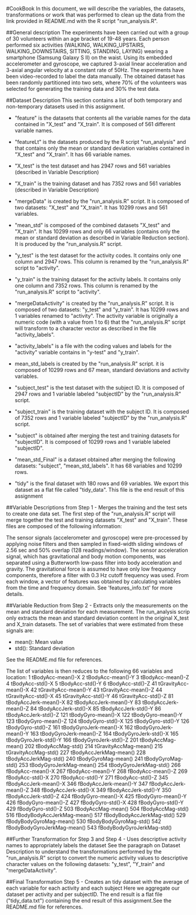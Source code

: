 #CookBook
In this document, we will describe the variables, the datasets, transformations or work that was performed to clean up the data from the link provided in README.md with the R script "run_analysis.R".

##General description
The experiments have been carried out with a group of 30 volunteers within an age bracket of 19-48 years. Each person performed six activities (WALKING, WALKING_UPSTAIRS, WALKING_DOWNSTAIRS, SITTING, STANDING, LAYING) wearing a smartphone (Samsung Galaxy S II) on the waist. Using its embedded accelerometer and gyroscope, we captured 3-axial linear acceleration and 3-axial angular velocity at a constant rate of 50Hz. The experiments have been video-recorded to label the data manually. The obtained dataset has been randomly partitioned into two sets, where 70% of the volunteers was selected for generating the training data and 30% the test data. 

##Dataset Description
This section contains a list of both temporary and non-temporary datasets used in this assignment.

- "feature" is the datasets that contents all the variable names for the data contained in "X_test" and "X_train". It is composed of 561 different variable names.
- "featureLt" is the datasets produced by the R script "run_analysis" and that contains only the mean or standard deviation variables contained in "X_test" and "X_train". It has 66 variable names.
- "X_test" is the test dataset and has 2947 rows and 561 variables (described in Variable Description)
- "X_train" is the training dataset and has 7352 rows and 561 variables (described in Variable Description)
- "mergeData" is created by the "run_analysis.R" script. It is composed of two datasets: "X_test" and "X_train". It has 10299 rows and 561 variables.
- "mean_std" is composed of the combined datasets "X_test" and "X_train". It has 10299 rows and only 66 variables (contains only the mean or standard deviation as described in Variable Reduction section). It is produced by the "run_analysis.R" script.
- "y_test" is the test dataset for the activity codes. It contains only one column and 2947 rows. This column is renamed by the "run_analysis.R" script to "activity".
- "y_train" is the training dataset for the activity labels. It contains only one column and 7352 rows. This column is renamed by the "run_analysis.R" script to "activity".
- "mergeDataActivity" is created by the "run_analysis.R" script. It is composed of two datasets: "y_test" and "y_train". It has 10299 rows and 1 variables renamed to "activity". The activity variable is originally a numeric code (with a value from 1 to 6) that the "run_analysis.R" script will transform to a character vector as described in the file "activity_labels".
- "activity_labels" is a file with the coding values and labels for the "activity" variable contains in "y-test" and "y_train".
- mean_std_labels is created by the "run_analysis.R" script. it is composed of 10299 rows and 67 mean, standard deviations and activity variables.
- "subject_test" is the test dataset with the subject ID. It is composed of 2947 rows and 1 variable labeled "subjectID" by the "run_analysis.R" script.
- "subject_train" is the training dataset with the subject ID. It is composed of 7352 rows and 1 variable labeled "subjectID" by the "run_analysis.R" script.
- "subject" is obtained after merging the test and training datasets for "subjectID". It is composed of 10299 rows and 1 variable labeled "subjectID".
- "mean_std_Final" is a dataset obtained after merging the following datasets: "subject", "mean_std_labels". It has 68 variables and 10299 rows.

- "tidy" is the final dataset with 180 rows and 69 variables. We export this dataset as a flat file called "tidy_data". This file is the end result of this assignment


##Variable Descriptions from Step 1 - Merges the training and the test sets to create one data set.
The first step of the "run_analysis.R" script will merge together the test and training datasets "X_test" and "X_train". These files are composed of the following information:

The sensor signals (accelerometer and gyroscope) were pre-processed by applying noise filters and then sampled in fixed-width sliding windows of 2.56 sec and 50% overlap (128 readings/window). The sensor acceleration signal, which has gravitational and body motion components, was separated using a Butterworth low-pass filter into body acceleration and gravity. The gravitational force is assumed to have only low frequency components, therefore a filter with 0.3 Hz cutoff frequency was used. From each window, a vector of features was obtained by calculating variables from the time and frequency domain. See 'features_info.txt' for more details. 


##Variable Reduction from Step 2 - Extracts only the measurements on the mean and standard deviation for each measurement.
The run_analysis scrip only extracts the mean and standard deviation content in the original X_test and X_train datasets. The set of variables that were estimated from these signals are: 

- mean(): Mean value
- std(): Standard deviation

See the README.md file for references.

The list of variables is then reduces to the following 66 variables and location:
1           tBodyAcc-mean()-X
2           tBodyAcc-mean()-Y
3           tBodyAcc-mean()-Z
4            tBodyAcc-std()-X
5            tBodyAcc-std()-Y
6            tBodyAcc-std()-Z
41        tGravityAcc-mean()-X
42        tGravityAcc-mean()-Y
43        tGravityAcc-mean()-Z
44         tGravityAcc-std()-X
45         tGravityAcc-std()-Y
46         tGravityAcc-std()-Z
81         tBodyAccJerk-mean()-X
82       tBodyAccJerk-mean()-Y
83       tBodyAccJerk-mean()-Z
84        tBodyAccJerk-std()-X
85        tBodyAccJerk-std()-Y
86        tBodyAccJerk-std()-Z
121          tBodyGyro-mean()-X
122          tBodyGyro-mean()-Y
123          tBodyGyro-mean()-Z
124           tBodyGyro-std()-X
125           tBodyGyro-std()-Y
126           tBodyGyro-std()-Z
161      tBodyGyroJerk-mean()-X
162      tBodyGyroJerk-mean()-Y
163      tBodyGyroJerk-mean()-Z
164       tBodyGyroJerk-std()-X
165       tBodyGyroJerk-std()-Y
166       tBodyGyroJerk-std()-Z
201          tBodyAccMag-mean()
202           tBodyAccMag-std()
214       tGravityAccMag-mean()
215        tGravityAccMag-std()
227      tBodyAccJerkMag-mean()
228       tBodyAccJerkMag-std()
240         tBodyGyroMag-mean()
241          tBodyGyroMag-std()
253     tBodyGyroJerkMag-mean()
254      tBodyGyroJerkMag-std()
266           fBodyAcc-mean()-X
267           fBodyAcc-mean()-Y
268           fBodyAcc-mean()-Z
269            fBodyAcc-std()-X
270            fBodyAcc-std()-Y
271            fBodyAcc-std()-Z
345       fBodyAccJerk-mean()-X
346       fBodyAccJerk-mean()-Y
347       fBodyAccJerk-mean()-Z
348        fBodyAccJerk-std()-X
349        fBodyAccJerk-std()-Y
350        fBodyAccJerk-std()-Z
424          fBodyGyro-mean()-X
425          fBodyGyro-mean()-Y
426          fBodyGyro-mean()-Z
427      fBodyGyro-std()-X
428           fBodyGyro-std()-Y
429           fBodyGyro-std()-Z
503          fBodyAccMag-mean()
504           fBodyAccMag-std()
516  fBodyBodyAccJerkMag-mean()
517   fBodyBodyAccJerkMag-std()
529     fBodyBodyGyroMag-mean()
530      fBodyBodyGyroMag-std()
542 fBodyBodyGyroJerkMag-mean()
543  fBodyBodyGyroJerkMag-std()

##Further Transformation for Step 3 and Step 4 - Uses descriptive activity names to appropriately labels the dataset 
See the paragraph on Dataset Description to understand the transformations performed by the "run_analysis.R" script to convert the numeric activity values to descriptive character values on the following datasets: "y_test", "Y_train" and "mergeDataActivity".

##Final Transformation Step 5 - Creates an tidy dataset with the average of each variable for each activity and each subject
Here we aggregate our dataset per activity and per subjectID. The end result is a flat file ("tidy_data.txt") containing the end result of this assignment.See the README.md file for references.





